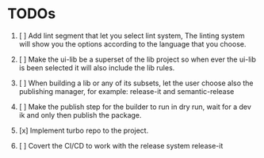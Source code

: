 # TODOs

1. [ ] Add lint segment that let you select lint system, The linting system will show you the options according to the language that you choose.

2. [ ] Make the ui-lib be a superset of the lib project so when ever the ui-lib is been selected it will also include the lib rules.

3. [ ] When building a lib or any of its subsets, let the user choose also the publishing manager, for example: release-it and semantic-release

4. [ ] Make the publish step for the builder to run in dry run, wait for a dev ik and only then publish the package.
5. [x] Implement turbo repo to the project.

6. [ ] Covert the CI/CD to work with the release system release-it
